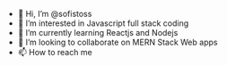 - 👋 Hi, I’m @sofistoss
- 👀 I’m interested in Javascript full stack coding
- 🌱 I’m currently learning Reactjs and Nodejs
- 💞️ I’m looking to collaborate on MERN Stack Web apps
- 📫 How to reach me

<!---
sofistoss/sofistoss is a ✨ special ✨ repository because its `README.md` (this file) appears on your GitHub profile.
You can click the Preview link to take a look at your changes.
--->
